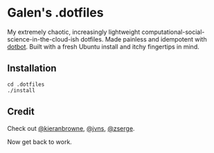 # Galen's .dotfiles

My extremely chaotic, increasingly lightweight computational-social-science-in-the-cloud-ish dotfiles. Made painless and idempotent with [dotbot](https://github.com/anishathalye/dotbot). Built with a fresh Ubuntu install and itchy fingertips in mind.

## Installation

```shell
cd .dotfiles
./install
```

## Credit

Check out [@kieranbrowne](https://github.com/kieranbrowne/dotfiles), [@jvns](https://github.com/jvns/dotfiles), [@zserge](https://github.com/zserge/dotfiles/).


Now get back to work.
